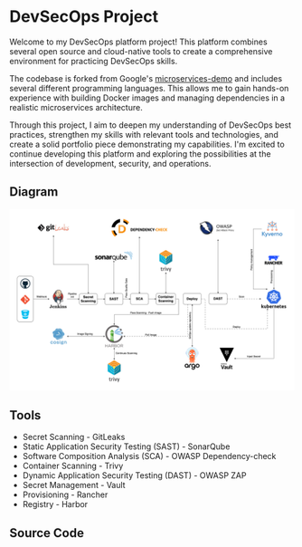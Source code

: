 # DevSecOps Project

Welcome to my DevSecOps platform project! This platform combines several open source and cloud-native tools to create a comprehensive environment for practicing DevSecOps skills.

The codebase is forked from Google's [microservices-demo](https://github.com/GoogleCloudPlatform/microservices-demo) and includes several different programming languages. This allows me to gain hands-on experience with building Docker images and managing dependencies in a realistic microservices architecture.

Through this project, I aim to deepen my understanding of DevSecOps best practices, strengthen my skills with relevant tools and technologies, and create a solid portfolio piece demonstrating my capabilities. I'm excited to continue developing this platform and exploring the possibilities at the intersection of development, security, and operations.

## Diagram

![alt text](picture/devsecops.png)

## Tools

+ Secret Scanning - GitLeaks
+ Static Application Security Testing (SAST) - SonarQube
+ Software Composition Analysis (SCA) - OWASP Dependency-check 
+ Container Scanning - Trivy
+ Dynamic Application Security Testing (DAST) - OWASP ZAP
+ Secret Management - Vault
+ Provisioning - Rancher
+ Registry - Harbor

## Source Code